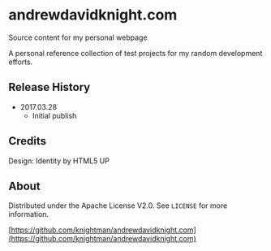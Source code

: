 # andrewdavidknight.com
Source content for my personal webpage

A personal reference collection of test projects for my random development efforts.


## Release History

* 2017.03.28
    * Initial publish

## Credits
Design: Identity by HTML5 UP

## About

Distributed under the Apache License V2.0. See ``LICENSE`` for more information.

[https://github.com/knightman/andrewdavidknight.com](https://github.com/knightman/andrewdavidknight.com)